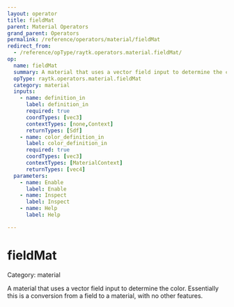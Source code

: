 ```yaml
---
layout: operator
title: fieldMat
parent: Material Operators
grand_parent: Operators
permalink: /reference/operators/material/fieldMat
redirect_from:
  - /reference/opType/raytk.operators.material.fieldMat/
op:
  name: fieldMat
  summary: A material that uses a vector field input to determine the color. Essentially this is a conversion from a field to a material, with no other features.
  opType: raytk.operators.material.fieldMat
  category: material
  inputs:
    - name: definition_in
      label: definition_in
      required: true
      coordTypes: [vec3]
      contextTypes: [none,Context]
      returnTypes: [Sdf]
    - name: color_definition_in
      label: color_definition_in
      required: true
      coordTypes: [vec3]
      contextTypes: [MaterialContext]
      returnTypes: [vec4]
  parameters:
    - name: Enable
      label: Enable
    - name: Inspect
      label: Inspect
    - name: Help
      label: Help

---
```


# fieldMat

Category: material



A material that uses a vector field input to determine
the color. Essentially this is a conversion from a
field to a material, with no other features.